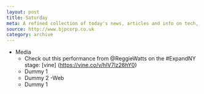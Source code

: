 ```yaml
---
layout: post
title: Saturday
meta: A refined collection of today's news, articles and info on tech, web and design.
source: http://www.bjpcorp.co.uk
category: archive
---
```


- Media
	- Check out this performance from @ReggieWatts on the #ExpandNY stage: [vine] (https://vine.co/v/hIV7lz26hY0)
	- Dummy 1
	- Dummy 2
-Web
	- Dummy 1